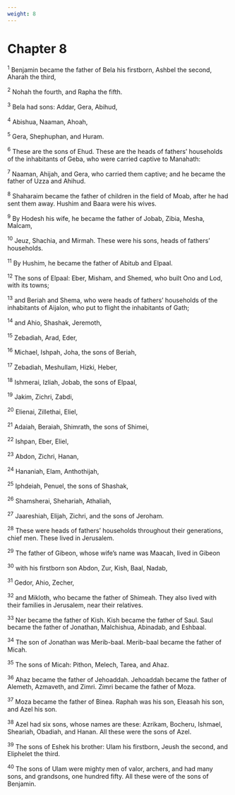 ```yaml
---
weight: 8
---
```


# Chapter 8

<sup>1</sup> Benjamin became the father of Bela his firstborn, Ashbel the second, Aharah the third, 

<sup>2</sup> Nohah the fourth, and Rapha the fifth. 

<sup>3</sup> Bela had sons: Addar, Gera, Abihud, 

<sup>4</sup> Abishua, Naaman, Ahoah, 

<sup>5</sup> Gera, Shephuphan, and Huram. 

<sup>6</sup> These are the sons of Ehud. These are the heads of fathers’ households of the inhabitants of Geba, who were carried captive to Manahath: 

<sup>7</sup> Naaman, Ahijah, and Gera, who carried them captive; and he became the father of Uzza and Ahihud. 

<sup>8</sup> Shaharaim became the father of children in the field of Moab, after he had sent them away. Hushim and Baara were his wives. 

<sup>9</sup> By Hodesh his wife, he became the father of Jobab, Zibia, Mesha, Malcam, 

<sup>10</sup> Jeuz, Shachia, and Mirmah. These were his sons, heads of fathers’ households. 

<sup>11</sup> By Hushim, he became the father of Abitub and Elpaal. 

<sup>12</sup> The sons of Elpaal: Eber, Misham, and Shemed, who built Ono and Lod, with its towns; 

<sup>13</sup> and Beriah and Shema, who were heads of fathers’ households of the inhabitants of Aijalon, who put to flight the inhabitants of Gath; 

<sup>14</sup> and Ahio, Shashak, Jeremoth, 

<sup>15</sup> Zebadiah, Arad, Eder, 

<sup>16</sup> Michael, Ishpah, Joha, the sons of Beriah, 

<sup>17</sup> Zebadiah, Meshullam, Hizki, Heber, 

<sup>18</sup> Ishmerai, Izliah, Jobab, the sons of Elpaal, 

<sup>19</sup> Jakim, Zichri, Zabdi, 

<sup>20</sup> Elienai, Zillethai, Eliel, 

<sup>21</sup> Adaiah, Beraiah, Shimrath, the sons of Shimei, 

<sup>22</sup> Ishpan, Eber, Eliel, 

<sup>23</sup> Abdon, Zichri, Hanan, 

<sup>24</sup> Hananiah, Elam, Anthothijah, 

<sup>25</sup> Iphdeiah, Penuel, the sons of Shashak, 

<sup>26</sup> Shamsherai, Shehariah, Athaliah, 

<sup>27</sup> Jaareshiah, Elijah, Zichri, and the sons of Jeroham. 

<sup>28</sup> These were heads of fathers’ households throughout their generations, chief men. These lived in Jerusalem. 

<sup>29</sup> The father of Gibeon, whose wife’s name was Maacah, lived in Gibeon 

<sup>30</sup> with his firstborn son Abdon, Zur, Kish, Baal, Nadab, 

<sup>31</sup> Gedor, Ahio, Zecher, 

<sup>32</sup> and Mikloth, who became the father of Shimeah. They also lived with their families in Jerusalem, near their relatives. 

<sup>33</sup> Ner became the father of Kish. Kish became the father of Saul. Saul became the father of Jonathan, Malchishua, Abinadab, and Eshbaal. 

<sup>34</sup> The son of Jonathan was Merib-baal. Merib-baal became the father of Micah. 

<sup>35</sup> The sons of Micah: Pithon, Melech, Tarea, and Ahaz. 

<sup>36</sup> Ahaz became the father of Jehoaddah. Jehoaddah became the father of Alemeth, Azmaveth, and Zimri. Zimri became the father of Moza. 

<sup>37</sup> Moza became the father of Binea. Raphah was his son, Eleasah his son, and Azel his son. 

<sup>38</sup> Azel had six sons, whose names are these: Azrikam, Bocheru, Ishmael, Sheariah, Obadiah, and Hanan. All these were the sons of Azel. 

<sup>39</sup> The sons of Eshek his brother: Ulam his firstborn, Jeush the second, and Eliphelet the third. 

<sup>40</sup> The sons of Ulam were mighty men of valor, archers, and had many sons, and grandsons, one hundred fifty. All these were of the sons of Benjamin. 


